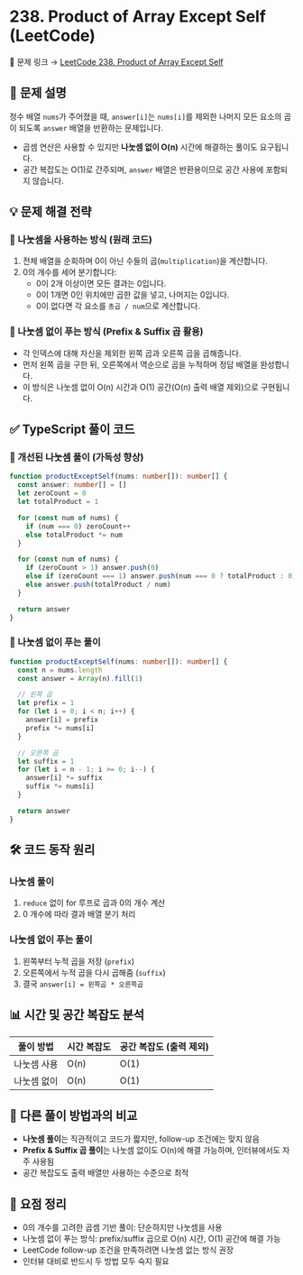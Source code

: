 # 238. Product of Array Except Self (LeetCode)

🔗 문제 링크 → [LeetCode 238. Product of Array Except Self](https://leetcode.com/problems/product-of-array-except-self)

## 🧩 문제 설명

정수 배열 `nums`가 주어졌을 때, `answer[i]`는 `nums[i]`를 제외한 나머지 모든 요소의 곱이 되도록 `answer` 배열을 반환하는 문제입니다.

- 곱셈 연산은 사용할 수 있지만 **나눗셈 없이 O(n)** 시간에 해결하는 풀이도 요구됩니다.
- 공간 복잡도는 O(1)로 간주되며, `answer` 배열은 반환용이므로 공간 사용에 포함되지 않습니다.

## 💡 문제 해결 전략

### 🔸 나눗셈을 사용하는 방식 (원래 코드)

1. 전체 배열을 순회하며 0이 아닌 수들의 곱(`multiplication`)을 계산합니다.
2. 0의 개수를 세어 분기합니다:
   - 0이 2개 이상이면 모든 결과는 0입니다.
   - 0이 1개면 0인 위치에만 곱한 값을 넣고, 나머지는 0입니다.
   - 0이 없다면 각 요소를 `총곱 / num`으로 계산합니다.

### 🔸 나눗셈 없이 푸는 방식 (Prefix & Suffix 곱 활용)

- 각 인덱스에 대해 자신을 제외한 왼쪽 곱과 오른쪽 곱을 곱해줍니다.
- 먼저 왼쪽 곱을 구한 뒤, 오른쪽에서 역순으로 곱을 누적하며 정답 배열을 완성합니다.
- 이 방식은 나눗셈 없이 O(n) 시간과 O(1) 공간(O(n) 출력 배열 제외)으로 구현됩니다.

## ✅ TypeScript 풀이 코드

### 📌 개선된 나눗셈 풀이 (가독성 향상)

```ts
function productExceptSelf(nums: number[]): number[] {
  const answer: number[] = []
  let zeroCount = 0
  let totalProduct = 1

  for (const num of nums) {
    if (num === 0) zeroCount++
    else totalProduct *= num
  }

  for (const num of nums) {
    if (zeroCount > 1) answer.push(0)
    else if (zeroCount === 1) answer.push(num === 0 ? totalProduct : 0)
    else answer.push(totalProduct / num)
  }

  return answer
}
```

### 📌 나눗셈 없이 푸는 풀이

```ts
function productExceptSelf(nums: number[]): number[] {
  const n = nums.length
  const answer = Array(n).fill(1)

  // 왼쪽 곱
  let prefix = 1
  for (let i = 0; i < n; i++) {
    answer[i] = prefix
    prefix *= nums[i]
  }

  // 오른쪽 곱
  let suffix = 1
  for (let i = n - 1; i >= 0; i--) {
    answer[i] *= suffix
    suffix *= nums[i]
  }

  return answer
}
```

## 🛠️ 코드 동작 원리

### 나눗셈 풀이

1. `reduce` 없이 for 루프로 곱과 0의 개수 계산
2. 0 개수에 따라 결과 배열 분기 처리

### 나눗셈 없이 푸는 풀이

1. 왼쪽부터 누적 곱을 저장 (`prefix`)
2. 오른쪽에서 누적 곱을 다시 곱해줌 (`suffix`)
3. 결국 `answer[i] = 왼쪽곱 * 오른쪽곱`

## 📊 시간 및 공간 복잡도 분석

| 풀이 방법   | 시간 복잡도 | 공간 복잡도 (출력 제외) |
| ----------- | ----------- | ----------------------- |
| 나눗셈 사용 | O(n)        | O(1)                    |
| 나눗셈 없이 | O(n)        | O(1)                    |

## 🔄 다른 풀이 방법과의 비교

- **나눗셈 풀이**는 직관적이고 코드가 짧지만, follow-up 조건에는 맞지 않음
- **Prefix & Suffix 곱 풀이**는 나눗셈 없이도 O(n)에 해결 가능하며, 인터뷰에서도 자주 사용됨
- 공간 복잡도도 출력 배열만 사용하는 수준으로 최적

## 📝 요점 정리

- 0의 개수를 고려한 곱셈 기반 풀이: 단순하지만 나눗셈을 사용
- 나눗셈 없이 푸는 방식: prefix/suffix 곱으로 O(n) 시간, O(1) 공간에 해결 가능
- LeetCode follow-up 조건을 만족하려면 나눗셈 없는 방식 권장
- 인터뷰 대비로 반드시 두 방법 모두 숙지 필요
